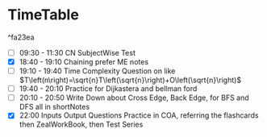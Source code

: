 

# TimeTable

^fa23ea

- [ ] 09:30 - 11:30 CN SubjectWise Test
- [x] 18:40 - 19:10 Chaining prefer ME notes
- [ ] 19:10 - 19:40 Time Complexity Question on like $T\left(n\right)=\sqrt{n}T\left(\sqrt{n}\right)+O\left(\sqrt{n}\right)$
- [ ] 19:40 - 20:10 Practice for Dijkastera and bellman ford
- [ ] 20:10 - 20:50 Write Down about Cross Edge, Back Edge, for BFS and DFS all in shortNotes
- [x] 22:00 Inputs Output Questions Practice in COA, referring the flashcards then ZealWorkBook, then Test Series 